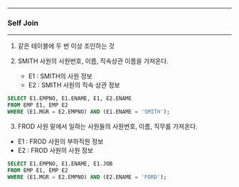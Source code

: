 -----
### Self Join
-----
1. 같은 테이블에 두 번 이상 조인하는 것

2. SMITH 사원의 사원번호, 이름, 직속상관 이름을 가져온다.
   - E1 : SMITH의 사원 정보
   - E2 : SMITH 사원의 직속 상관 정보
```sql
SELECT E1.EMPNO, E1.ENAME, E1, E2.ENAME
FROM EMP E1, EMP E2 
WHERE (E1.MGR = E2.EMPNO) AND (E1.ENAME = 'SMITH');
```

3. FROD 사원 밑에서 일하는 사원들의 사원번호, 이름, 직무를 가져온다.
  - E1 : FROD 사원의 부하직원 정보
  - E2 : FROD 사원의 사원 정보
```sql
SELECT E1.EMPNO, E1.ENAME, E1.JOB
FROM EMP E1, EMP E2
WHERE (E1.MGR = E2.EMPNO) AND (E2.ENAME = 'FORD');
```

